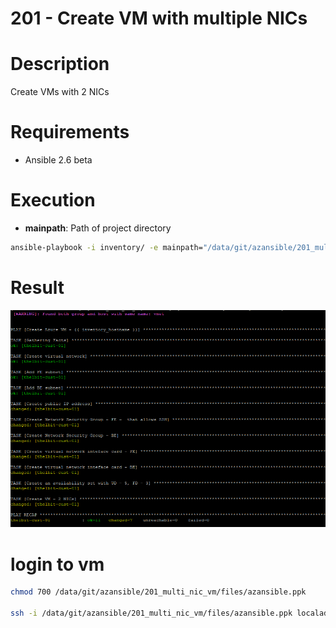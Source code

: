 201 - Create VM with multiple NICs
=== 

# Description

Create VMs with 2 NICs

# Requirements

* Ansible 2.6 beta

# Execution 

* **mainpath**: Path of project directory 

``` bash
ansible-playbook -i inventory/ -e mainpath="/data/git/azansible/201_multi_nic_vm" playbooks/create_multi_nic_vm.yml
```

# Result
![Result Multi NICs VM](../images/multi_nic_vm.png)


# login to vm


``` bash
chmod 700 /data/git/azansible/201_multi_nic_vm/files/azansible.ppk

ssh -i /data/git/azansible/201_multi_nic_vm/files/azansible.ppk localadmin@137.117.190.189
```

